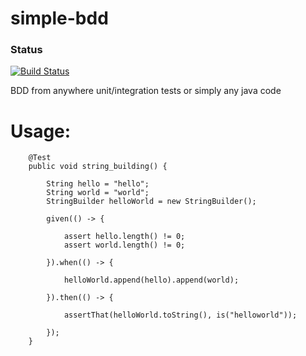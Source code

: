 # simple-bdd
### Status
[![Build Status](https://api.travis-ci.org/codehackerr/simple-bdd.png)](https://api.travis-ci.org/codehackerr/simple-bdd.png)

BDD from anywhere unit/integration tests or simply any java code

# Usage:
```
    @Test
    public void string_building() {
    
        String hello = "hello";
        String world = "world";
        StringBuilder helloWorld = new StringBuilder();

        given(() -> {

            assert hello.length() != 0;
            assert world.length() != 0;

        }).when(() -> {

            helloWorld.append(hello).append(world);

        }).then(() -> {

            assertThat(helloWorld.toString(), is("helloworld"));

        });
    }

```